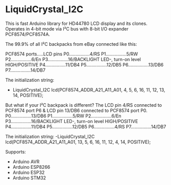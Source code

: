 # LiquidCrystal_I2C

This is fast Arduino library for HD44780 LCD display and its clones. Operates in 4-bit mode via I²C bus with 8-bit I/O expander PCF8574/PCF8574A.

The 99.9% of all I²C backpacks from eBay connected like this:

PCF8574 ports.....LCD pins
P0................4/RS
P1................5/RW
P2................6/En
P3................16/BACKLIGHT LED-, turn-on level HIGH/POSITIVE
P4................11/DB4
P5................12/DB5
P6................13/DB6
P7................14/DB7

The initialization string:
- LiquidCrystal_I2C lcd(PCF8574_ADDR_A21_A11_A01, 4, 5, 6, 16, 11, 12, 13, 14, POSITIVE);

But what if your I²C backpack is different? The LCD pin 4/RS connected to PCF8574 port P6 & LCD pin 13/DB6 connected to PCF8574 port P0.
P0................13/DB6
P1................5/RW
P2................6/En
P3................16/BACKLIGHT LED-, turn-on level HIGH/POSITIVE
P4................11/DB4
P5................12/DB5
P6................4/RS
P7................14/DB7

The initialization string:
-LiquidCrystal_I2C lcd(PCF8574_ADDR_A21_A11_A01, 13, 5, 6, 16, 11, 12, 4, 14, POSITIVE);


Supports:

- Arduino AVR
- Arduino ESP8266
- Arduino ESP32
- Arduino STM32
